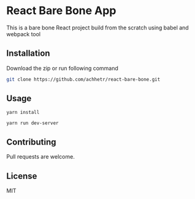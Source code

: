 # React Bare Bone App

This is a bare bone React project build from the scratch using babel and webpack tool

## Installation

Download the zip or run following command

```bash
git clone https://github.com/achhetr/react-bare-bone.git
```

## Usage

```
yarn install
```

```
yarn run dev-server
```

## Contributing

Pull requests are welcome.

## License

MIT
